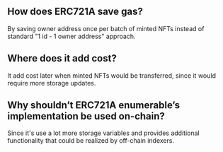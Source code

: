 ## How does ERC721A save gas?
By saving owner address once per batch of minted NFTs instead of standard "1 id - 1 owner address" approach.
## Where does it add cost?
It add cost later when minted NFTs would be transferred, since it would require more storage updates.
## Why shouldn’t ERC721A enumerable’s implementation be used on-chain?
Since it's use a lot more storage variables and provides additional functionality that could be realized by off-chain indexers.